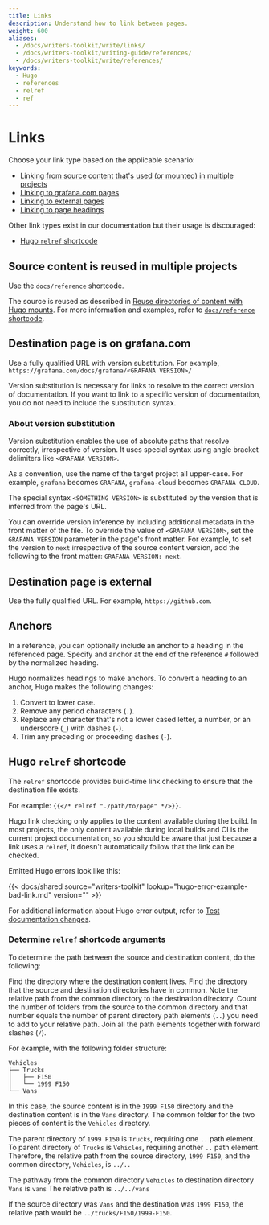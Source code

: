 ```yaml
---
title: Links
description: Understand how to link between pages.
weight: 600
aliases:
  - /docs/writers-toolkit/write/links/
  - /docs/writers-toolkit/writing-guide/references/
  - /docs/writers-toolkit/write/references/
keywords:
  - Hugo
  - references
  - relref
  - ref
---
```


# Links

Choose your link type based on the applicable scenario:

- [Linking from source content that's used (or mounted) in multiple projects](#source-content-is-reused-in-multiple-projects)
- [Linking to grafana.com pages](#destination-page-is-on-grafanacom)
- [Linking to external pages](#destination-page-is-external)
- [Linking to page headings](#anchors)

Other link types exist in our documentation but their usage is discouraged:

- [Hugo `relref` shortcode](#hugo-relref-shortcode)

## Source content is reused in multiple projects

Use the `docs/reference` shortcode.

The source is reused as described in [Reuse directories of content with Hugo mounts](https://grafana.com/docs/writers-toolkit/write/reuse-content/reuse-directories/).
For more information and examples, refer to [`docs/reference` shortcode](https://grafana.com/docs/writers-toolkit/write/shortcodes/#docsreference).

## Destination page is on grafana.com

Use a fully qualified URL with version substitution.
For example, `https://grafana.com/docs/grafana/<GRAFANA VERSION>/`

Version substitution is necessary for links to resolve to the correct version of documentation.
If you want to link to a specific version of documentation, you do not need to include the substitution syntax.

### About version substitution

Version substitution enables the use of absolute paths that resolve correctly, irrespective of version.
It uses special syntax using angle bracket delimiters like `<GRAFANA VERSION>`.

As a convention, use the name of the target project all upper-case.
For example, `grafana` becomes `GRAFANA`, `grafana-cloud` becomes `GRAFANA CLOUD`.

The special syntax `<SOMETHING VERSION>` is substituted by the version that is inferred from the page's URL.

You can override version inference by including additional metadata in the front matter of the file.
To override the value of `<GRAFANA VERSION>`, set the `GRAFANA VERSION` parameter in the page's front matter.
For example, to set the version to `next` irrespective of the source content version, add the following to the front matter: `GRAFANA VERSION: next`.

## Destination page is external

Use the fully qualified URL.
For example, `https://github.com`.

## Anchors

In a reference, you can optionally include an anchor to a heading in the referenced page.
Specify and anchor at the end of the reference `#` followed by the normalized heading.

Hugo normalizes headings to make anchors.
To convert a heading to an anchor, Hugo makes the following changes:

1. Convert to lower case.
1. Remove any period characters (`.`).
1. Replace any character that's not a lower cased letter, a number, or an underscore (`_`) with dashes (`-`).
1. Trim any preceding or proceeding dashes (`-`).

## Hugo `relref` shortcode

The `relref` shortcode provides build-time link checking to ensure that the destination file exists.

For example: `{{</* relref "./path/to/page" */>}}`.

Hugo link checking only applies to the content available during the build.
In most projects, the only content available during local builds and CI is the current project documentation,
so you should be aware that just because a link uses a `relref`, it doesn't automatically follow that the link can be checked.

Emitted Hugo errors look like this:

<!-- The output example is also used in review/run-a-local-webserver. -->

{{< docs/shared source="writers-toolkit" lookup="hugo-error-example-bad-link.md" version="" >}}

For additional information about Hugo error output, refer to [Test documentation changes](https://grafana.com/docs/writers-toolkit/review/run-a-local-webserver/).

### Determine `relref` shortcode arguments

To determine the path between the source and destination content, do the following:

Find the directory where the destination content lives.
Find the directory that the source and destination directories have in common.
Note the relative path from the common directory to the destination directory.
Count the number of folders from the source to the common directory and that number equals the number of parent directory path elements (`..`) you need to add to your relative path.
Join all the path elements together with forward slashes (`/`).

For example, with the following folder structure:

```
Vehicles
├── Trucks
│   ├── F150
│   └── 1999 F150
└── Vans
```

In this case, the source content is in the `1999 F150` directory and the destination content is in the `Vans` directory.
The common folder for the two pieces of content is the `Vehicles` directory.

The parent directory of `1999 F150` is `Trucks`, requiring one `..` path element.
To parent directory of `Trucks` is `Vehicles`, requiring another `..` path element.
Therefore, the relative path from the source directory, `1999 F150`, and the common directory, `Vehicles`, is `../..`

The pathway from the common directory `Vehicles` to destination directory `Vans` is `vans`
The relative path is `../../vans`

If the source directory was `Vans` and the destination was `1999 F150`, the relative path would be `../trucks/F150/1999-F150`.
